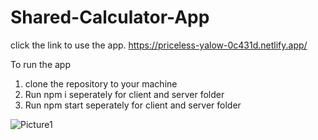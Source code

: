 # Shared-Calculator-App
click the link to use the app.
https://priceless-yalow-0c431d.netlify.app/

To run the app
1. clone the repository to your machine
2. Run npm i seperately for client and server folder
3. Run npm start seperately for  client and server folder

![Picture1](https://user-images.githubusercontent.com/59544276/109367889-5bac9880-7865-11eb-8db2-81550750bff2.png)
